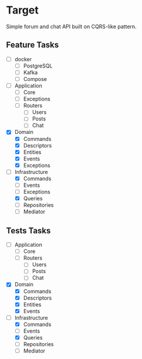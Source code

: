 # Target
  Simple forum and chat API built on CQRS-like pattern.

## Feature Tasks
- [ ] docker
  - [ ] PostgreSQL
  - [ ] Kafka
  - [ ] Compose
- [ ] Application
  - [ ] Core
  - [ ] Exceptions
  - [ ] Routers
    - [ ] Users
    - [ ] Posts
    - [ ] Chat
- [X] Domain
  - [X] Commands
  - [X] Descriptors
  - [X] Entities
  - [X] Events
  - [X] Exceptions
- [ ] Infrastructure
  - [X] Commands
  - [ ] Events
  - [ ] Exceptions
  - [X] Queries
  - [ ] Repositories
  - [ ] Mediator

## Tests Tasks
- [ ] Application
  - [ ] Core
  - [ ] Routers
    - [ ] Users
    - [ ] Posts
    - [ ] Chat
- [X] Domain
  - [X] Commands
  - [X] Descriptors
  - [X] Entities
  - [X] Events
- [ ] Infrastructure
  - [X] Commands
  - [ ] Events
  - [X] Queries
  - [ ] Repositories
  - [ ] Mediator
